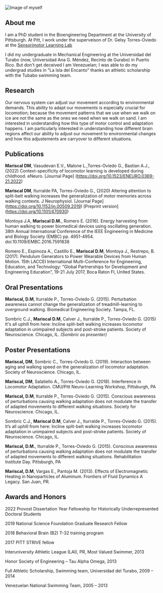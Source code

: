 ![Image of myself](https://avatars3.githubusercontent.com/u/37150306?s=400&u=b5fedab2b2c458f359a426c6057d97281b5d0cea&v=4)


## About me

I am a PhD student in the Bioengineering Department at the University of Pittsburgh. At Pitt, I work under the superveison of Dr. Gelsy Torres-Oviedo at the [Sensorimotor Learning Lab](https://www.engineering.pitt.edu/SML_Lab/) 

I did my undergraduate in Mechanical Engineering at the Universidad del Turabo (now, Universidad Ana G. Méndez, Recinto de Gurabo) in Puerto Rico. But don't get deceived I am Venezuelan; I was able to do my undergrad studies in "La Isla del Encanto" thanks an athletic scholarship with the Tubabo swimming team. 

## Research 

Our nervous system can adjust our movement according to environmental demands. This ability to adapt our movements is especially crucial for locomotion; because the movement patterns that we use when we walk on ice are not the same as the ones we need when we walk on sand. I am interested in understanding how this type of motor control and adaptation happens. I am particularly interested in understanding how different brain regions affect our ability to adjust our movement to environmental changes and how this adjustements are carryover to different situations.

## Publications 

**Mariscal DM**, Vasudevan E.V., Malone L.,Torres-Oviedo G., Bastian A.J., (2022) Context-specificity of locomotor learning is developed during childhood. eNeuro. [Journal Page] (https://doi.org/10.1523/ENEURO.0369-21.2022)

**Mariscal DM**, Iturralde PA, Torres-Oviedo G., (2020) Altering attention to split-belt walking increases the generalization of motor memories across walking contexts. J Neurophysiol. [Journal Page] (https://doi.org/10.1152/jn.00509.2019)  [Preprint version] (https://doi.org/10.1101/470930)

Montoya J.A, **Mariscal D.M.**, Romero E. (2016). Energy harvesting from human walking to power biomedical devices using oscillating generation. 38th Annual International Conference of the IEEE Engineering in Medicine and Biology Society (EMBC) pp. 4951-4954. doi:10.1109/EMBC.2016.7591838

Romero E., Espinoza A., Castillo E., **Mariscal D.M**, Montoya J., Restrepo, B. (2017). Pendulum Generators to Power Wearable Devices from Human Motion. 15th LACCEI International Multi-Conference for Engineering, Education, and Technology: “Global Partnerships for Development and Engineering Education”, 19-21 July 2017, Boca Raton Fl, United States.

## Oral Presentations

**Mariscal, D.M**, Iturralde P., Torres-Oviedo G. (2015). Perturbation awareness cannot change the generalization of treadmill-learning to overground walking. Biomedical Engineering Society. Tampa, FL.

Sombric C.J., **Mariscal D.M**, Calver J., Iturralde P., Torres-Oviedo G. (2015) It's all uphill from here: Incline split-belt walking increases locomotor adaptation in unimpaired subjects and post-stroke patients. Society of Neuroscience. Chicago, IL. *(Sombric as presenter)*

## Poster Presentations 

**Mariscal, DM**, Sombric C., Torres-Oviedo G. (2019). Interaction between aging and walking speed on the generalization of locomotor adaptation. Society of Neuroscience. Chicago, IL.

**Mariscal, DM**, Salatiello A., Torres-Oviedo G. (2018). Interference in Locomotor Adaptation. CMU/Pitt Neuro-Learning Workshop, Pittsburgh, PA

**Mariscal, D.M**, Iturralde P., Torres-Oviedo G. (2015). Conscious awareness of perturbations causing walking adaptation does not modulate the transfer of adapted movements to different walking situations. Society for Neuroscience. Chicago, IL.

Sombric C.J., **Mariscal D.M**, Calver J., Iturralde P., Torres-Oviedo G. (2015). It’s all uphill from here: Incline split-belt walking increases locomotor adaptation in unimpaired subjects and post-stroke patients. Society of Neuroscience. Chicago, IL. 

**Mariscal, D.M.**, Iturralde P., Torres-Oviedo G. (2015). Conscious awareness of perturbations causing walking adaptation does not modulate the transfer of adapted movements to different walking situations. Rehabilitation Institute Day. Pittsburgh, PA

**Mariscal, D.M**, Vargas E., Pantoja M. (2013). Effects of Electromagnetic Heating in Nanoparticles of Aluminum. Frontiers of Fluid Dynamics A Legacy. San Juan, PR. 

## Awards and Honors

2022 Provost Dissertation Year Fellowship for Historically Underrepresented Doctoral Students

2019 National Science Foundation Graduate Research Fellow

2018 Behavioral Brain (B2) T-32 training program 

2017 PITT STRIVE fellow

Interuniversity Athletic League (LAI), PR, Most Valued Swimmer, 2013      

Honor Society of Engineering – Tau Alpha Omega, 2013

Full Athletic Scholarship, Swimming team, Universidad del Turabo, 2009 – 2014  

Venezuelan National Swimming Team, 2005 – 2013



